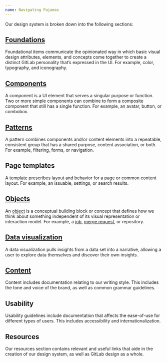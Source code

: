 ```yaml
---
name: Navigating Pajamas
---
```


Our design system is broken down into the following sections:

## [Foundations](/product-foundations)

Foundational items communicate the opinionated way in which basic visual design attributes, elements, and concepts come together to create a distinct GitLab personality that’s expressed in the UI. For example, color, typography, and iconography.

## [Components](/components)

A component is a UI element that serves a singular purpose or function. Two or more simple components can combine to form a composite component that still has a single function. For example, an avatar, button, or combobox.

## [Patterns](/patterns)

A pattern combines components and/or content elements into a repeatable, consistent group that has a shared purpose, content association, or both. For example, filtering, forms, or navigation.

## Page templates

A template prescribes layout and behavior for a page or common content layout. For example, an issuable, settings, or search results.

## [Objects](/objects)

An [object](/objects/overview) is a conceptual building block or concept that defines how we think about something independent of its visual representation or interaction model. For example, a [job](/objects/job), [merge request](/objects/merge-request), or repository.

## [Data visualization](/data-visualization/)

A data visualization pulls insights from a data set into a narrative, allowing a user to explore data themselves and discover their own insights.

## [Content](/content)

Content includes documentation relating to our writing style. This includes the tone and voice of the brand, as well as common grammar guidelines.

## Usability

Usability guidelines include documentation that affects the ease-of-use for different types of users. This includes accessibility and internationalization.

## Resources

Our resources section contains relevant and useful links that aide in the creation of our design system, as well as GitLab design as a whole.
